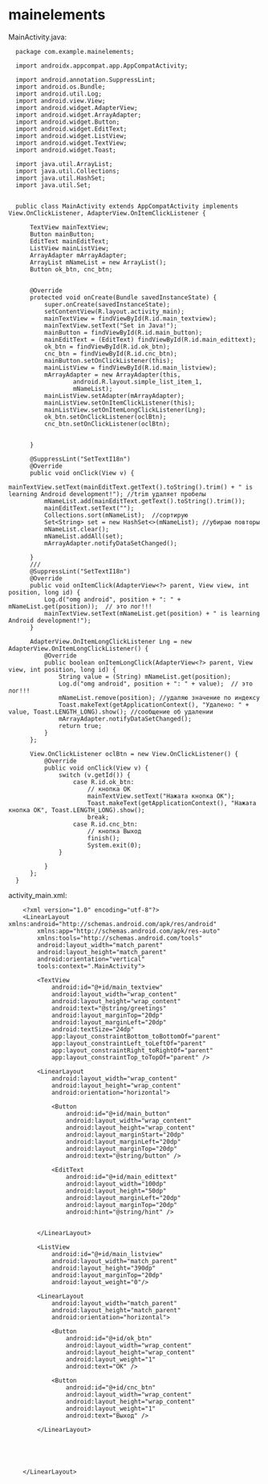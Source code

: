 # mainelements

MainActivity.java:

      package com.example.mainelements;

      import androidx.appcompat.app.AppCompatActivity;

      import android.annotation.SuppressLint;
      import android.os.Bundle;
      import android.util.Log;
      import android.view.View;
      import android.widget.AdapterView;
      import android.widget.ArrayAdapter;
      import android.widget.Button;
      import android.widget.EditText;
      import android.widget.ListView;
      import android.widget.TextView;
      import android.widget.Toast;

      import java.util.ArrayList;
      import java.util.Collections;
      import java.util.HashSet;
      import java.util.Set;


      public class MainActivity extends AppCompatActivity implements View.OnClickListener, AdapterView.OnItemClickListener {

          TextView mainTextView;
          Button mainButton;
          EditText mainEditText;
          ListView mainListView;
          ArrayAdapter mArrayAdapter;
          ArrayList mNameList = new ArrayList();
          Button ok_btn, cnc_btn;


          @Override
          protected void onCreate(Bundle savedInstanceState) {
              super.onCreate(savedInstanceState);
              setContentView(R.layout.activity_main);
              mainTextView = findViewById(R.id.main_textview);
              mainTextView.setText("Set in Java!");
              mainButton = findViewById(R.id.main_button);
              mainEditText = (EditText) findViewById(R.id.main_edittext);
              ok_btn = findViewById(R.id.ok_btn);
              cnc_btn = findViewById(R.id.cnc_btn);
              mainButton.setOnClickListener(this);
              mainListView = findViewById(R.id.main_listview);
              mArrayAdapter = new ArrayAdapter(this,
                      android.R.layout.simple_list_item_1,
                      mNameList);
              mainListView.setAdapter(mArrayAdapter);
              mainListView.setOnItemClickListener(this);
              mainListView.setOnItemLongClickListener(Lng);
              ok_btn.setOnClickListener(oclBtn);
              cnc_btn.setOnClickListener(oclBtn);


          }

          @SuppressLint("SetTextI18n")
          @Override
          public void onClick(View v) {
              mainTextView.setText(mainEditText.getText().toString().trim() + " is learning Android development!"); //trim удаляет пробелы
              mNameList.add(mainEditText.getText().toString().trim());
              mainEditText.setText("");
              Collections.sort(mNameList);  //сортирую
              Set<String> set = new HashSet<>(mNameList); //убираю повторы
              mNameList.clear();
              mNameList.addAll(set);
              mArrayAdapter.notifyDataSetChanged();

          }
          ///
          @SuppressLint("SetTextI18n")
          @Override
          public void onItemClick(AdapterView<?> parent, View view, int position, long id) {
              Log.d("omg android", position + ": " + mNameList.get(position));  // это лог!!!
              mainTextView.setText(mNameList.get(position) + " is learning Android development!");
          }

          AdapterView.OnItemLongClickListener Lng = new AdapterView.OnItemLongClickListener() {
              @Override
              public boolean onItemLongClick(AdapterView<?> parent, View view, int position, long id) {
                  String value = (String) mNameList.get(position);
                  Log.d("omg android", position + ": " + value);  // это лог!!!
                  mNameList.remove(position); //удаляю значение по индексу
                  Toast.makeText(getApplicationContext(), "Удалено: " + value, Toast.LENGTH_LONG).show(); //сообщение об удалении
                  mArrayAdapter.notifyDataSetChanged();
                  return true;
              }
          };

          View.OnClickListener oclBtn = new View.OnClickListener() {
              @Override
              public void onClick(View v) {
                  switch (v.getId()) {
                      case R.id.ok_btn:
                          // кнопка ОК
                          mainTextView.setText("Нажата кнопка ОК");
                          Toast.makeText(getApplicationContext(), "Нажата кнопка ОК", Toast.LENGTH_LONG).show();
                          break;
                      case R.id.cnc_btn:
                          // кнопка Выход
                          finish();
                          System.exit(0);
                  }

              }
          };
      }
      
activity_main.xml:

        <?xml version="1.0" encoding="utf-8"?>
        <LinearLayout xmlns:android="http://schemas.android.com/apk/res/android"
            xmlns:app="http://schemas.android.com/apk/res-auto"
            xmlns:tools="http://schemas.android.com/tools"
            android:layout_width="match_parent"
            android:layout_height="match_parent"
            android:orientation="vertical"
            tools:context=".MainActivity">

            <TextView
                android:id="@+id/main_textview"
                android:layout_width="wrap_content"
                android:layout_height="wrap_content"
                android:text="@string/greetings"
                android:layout_marginTop="20dp"
                android:layout_marginLeft="20dp"
                android:textSize="24dp"
                app:layout_constraintBottom_toBottomOf="parent"
                app:layout_constraintLeft_toLeftOf="parent"
                app:layout_constraintRight_toRightOf="parent"
                app:layout_constraintTop_toTopOf="parent" />

            <LinearLayout
                android:layout_width="wrap_content"
                android:layout_height="wrap_content"
                android:orientation="horizontal">

                <Button
                    android:id="@+id/main_button"
                    android:layout_width="wrap_content"
                    android:layout_height="wrap_content"
                    android:layout_marginStart="20dp"
                    android:layout_marginLeft="20dp"
                    android:layout_marginTop="20dp"
                    android:text="@string/button" />

                <EditText
                    android:id="@+id/main_edittext"
                    android:layout_width="100dp"
                    android:layout_height="50dp"
                    android:layout_marginLeft="20dp"
                    android:layout_marginTop="20dp"
                    android:hint="@string/hint" />


            </LinearLayout>

            <ListView
                android:id="@+id/main_listview"
                android:layout_width="match_parent"
                android:layout_height="390dp"
                android:layout_marginTop="20dp"
                android:layout_weight="0"/>

            <LinearLayout
                android:layout_width="match_parent"
                android:layout_height="match_parent"
                android:orientation="horizontal">

                <Button
                    android:id="@+id/ok_btn"
                    android:layout_width="wrap_content"
                    android:layout_height="wrap_content"
                    android:layout_weight="1"
                    android:text="OK" />

                <Button
                    android:id="@+id/cnc_btn"
                    android:layout_width="wrap_content"
                    android:layout_height="wrap_content"
                    android:layout_weight="1"
                    android:text="Выход" />

            </LinearLayout>





        </LinearLayout>
        
 

